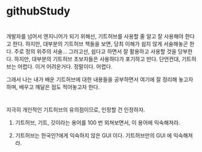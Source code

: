 # githubStudy

#
개발자를 넘어서 엔지니어가 되기 위해선, 기트허브를 사용할 줄 알고 잘 사용해야 한다고 한다.
하지만, 대부분의 기트허브 책들을 보면, 당최 이해가 쉽지 않게 서술해놓곤 한다.
주로 정의 위주의 서술... 그러고선, 쉽다고 하면서 잘 활용하고 사용할 것을 당부한다.
하지만, 대부분의 기트허브 초보자들은 사용하다가 포기하고 만다.
단언컨대, 기트허브는 어렵다. 이거 어려운거다. 정말이다. 어렵다.

그래서 나는 내가 배운 기트허브에 대한 내용들을 공부하면서 여기에 잘 정리해 놓고자 하며,
배우고 깨달은 점도 적어놓고자 한다.

#
지극히 개인적인 기트허브의 유의점이므로, 인정할 건 인정하자.

1. 기트허브, 기트, 깃이라는 용어를 100 번 외쳐보면서, 이 용어에 익숙해져라.

2. 기트허브는 한국인?에게 익숙하지 않은 GUI 이다. 기트허브만의 GUI 에 익숙해져라.




